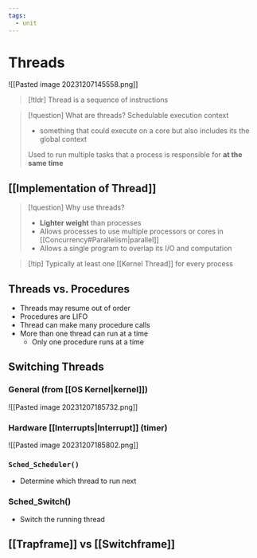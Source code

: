 ```yaml
---
tags:
  - unit
---
```

# Threads
![[Pasted image 20231207145558.png]]

> [!tldr] Thread is a sequence of instructions

> [!question] What are threads?
> Schedulable execution context
> * something that could execute on a core but also includes its the global context
> 
> Used to run multiple tasks that a process is responsible for **at the same time**
## [[Implementation of Thread]]

> [!question] Why use threads?
> * **Lighter weight** than processes
> * Allows processes to use multiple processors or cores in [[Concurrency#Parallelism|parallel]]
> * Allows a single program to overlap its I/O and computation

> [!tip] Typically at least one [[Kernel Thread]] for every process

## Threads vs. Procedures
* Threads may resume out of order
* Procedures are LIFO
* Thread can make many procedure calls
* More than one thread can run at a time
	* Only one procedure runs at a time

## Switching Threads
### General (from [[OS Kernel|kernel]])
![[Pasted image 20231207185732.png]]
### Hardware [[Interrupts|Interrupt]] (timer)
![[Pasted image 20231207185802.png]]
### `Sched_Scheduler()`
* Determine which thread to run next
### Sched_Switch()
- Switch the running thread
## [[Trapframe]] vs [[Switchframe]]



